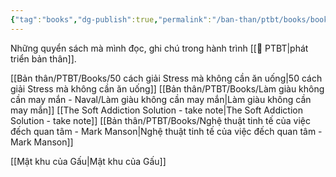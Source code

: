 ```yaml
---
{"tag":"books","dg-publish":true,"permalink":"/ban-than/ptbt/books/books/","dgPassFrontmatter":true}
---
```


Những quyển sách mà mình đọc, ghi chú trong hành trình [[💎 PTBT\|phát triển bản thân]].

[[Bản thân/PTBT/Books/50 cách giải Stress mà không cần ăn uống\|50 cách giải Stress mà không cần ăn uống]] 
[[Bản thân/PTBT/Books/Làm giàu không cần may mắn - Naval/Làm giàu không cần may mắn\|Làm giàu không cần may mắn]] 
[[The Soft Addiction Solution - take note\|The Soft Addiction Solution - take note]]
[[Bản thân/PTBT/Books/Nghệ thuật tinh tế của việc đếch quan tâm - Mark Manson\|Nghệ thuật tinh tế của việc đếch quan tâm - Mark Manson]]

[[Mật khu của Gấu\|Mật khu của Gấu]]
